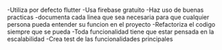 -Utiliza por defecto flutter
-Usa firebase gratuito
-Haz uso de buenas practicas
-documenta cada linea que sea necesaria para que cualquier persona pueda entender su funcion en el proyecto
-Refactoriza el codigo siempre que se pueda 
-Toda funcionalidad tiene que estar pensada en la escalabilidad 
-Crea test de las funcionalidades principales
